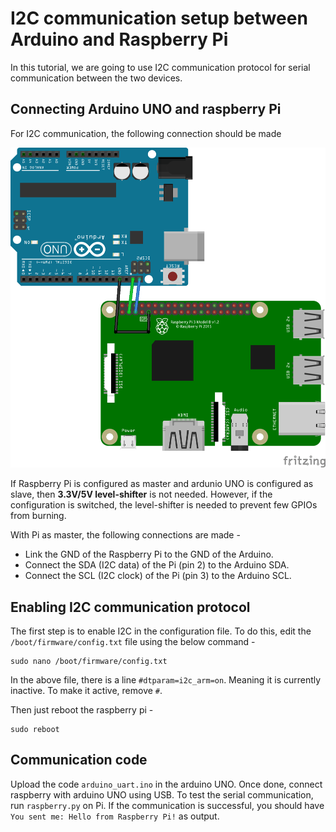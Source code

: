 # I2C communication setup between Arduino and Raspberry Pi

In this tutorial, we are going to use I2C communication protocol for serial communication between the two devices. 

## Connecting Arduino UNO and raspberry Pi

For I2C communication, the following connection should be made 

![I2C connection](https://github.com/Shaswat2001/quadrotor_raspberry_pi/blob/main/resources/rpi_arduino_i2c.png?raw=true)

If Raspberry Pi is configured as master and ardunio UNO is configured as slave, then **3.3V/5V level-shifter** is not needed. However, if the configuration is switched, the level-shifter is needed to prevent few GPIOs from burning. 

With Pi as master, the following connections are made - 
* Link the GND of the Raspberry Pi to the GND of the Arduino.
* Connect the SDA (I2C data) of the Pi (pin 2) to the Arduino SDA.
* Connect the SCL (I2C clock) of the Pi (pin 3) to the Arduino SCL.

## Enabling I2C communication protocol

The first step is to enable I2C in the configuration file. To do this, edit the ```/boot/firmware/config.txt``` file using the below command - 

```
sudo nano /boot/firmware/config.txt
```

In the above file, there is a line ```#dtparam=i2c_arm=on```. Meaning it is currently inactive. To make it active, remove ```#```.

Then just reboot the raspberry pi - 

```
sudo reboot
```

## Communication code 

Upload the code ```arduino_uart.ino``` in the arduino UNO. Once done, connect raspberry with arduino UNO using USB. To test the serial communication, run ```raspberry.py``` on Pi. If the communication is successful, you should have ```You sent me: Hello from Raspberry Pi!``` as output. 

